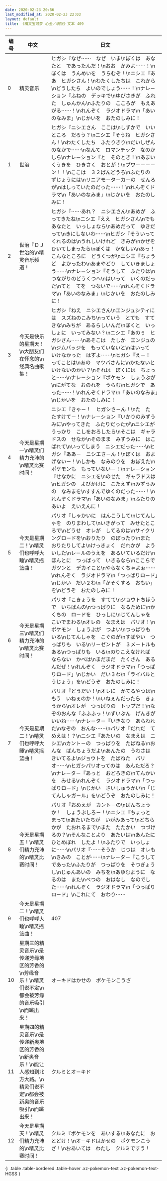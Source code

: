 ```yaml
---
date: 2020-02-23 20:56
last_modified_at: 2020-02-23 22:03
layout: default
title: 《精灵宝可梦 心金／魂银》文本 409
---
```

| 编号 | 中文 | 日文 |
| ---- | ---- | ---- |
| 0 | 精灵音乐 | ヒガシ『なぜ⋯⋯　なぜ　いま\nぼくは　あなたと　であったんだ！\nおお　かみよ⋯⋯！\nぼくは　うんめいを　うらむぞ！\nニシエ『ああ　ヒガシさん！\nわたくしたちは　これから\nどうしたら　よいのでしょう⋯⋯！\nナレ－ション『ふねの　デッキで\nゆびさきが　ふれた　しゅんかん\nふたりの　こころが　もえあがる⋯⋯！\nれんぞく　ラジオドラマ\n「あいのなみま」\nじかいを　おたのしみに！ |
| 1 | 世治 | ヒガシ『ニシエさん　ここは\nしずかで　いいところ　だろう？\nニシエ『そうね　ヒガシさん！\nわたくしたち　ふたりきり\nだいしぜんのなかで⋯⋯\nなんて　ロマンチック　なのかしら\nナレ－ション『と　そのとき！\nあまいくうきを　ひきさく　おとが！\nプワ－－－－ン！！\nここは　３２ばんどうろ\nふたりの　ずじょうには\nリニアモ－タ－カ－の　せんろが\nはしっていたのだった⋯⋯！\nれんぞくドラマ\n「あいのなみま」\nじかいを　おたのしみに！ |
| 2 | 世治『ＤＪ世治的\n精灵音乐频道！ | ヒガシ『⋯⋯あれ？　ニシエさん\nあめが　ふってきたね\nニシエ『ええ　ヒガシさん\nでも　あなたと　いっしょなら\nあめだって　ゆきだって\nきにしないわ⋯⋯\nヒガシ『そういって　くれるのは\nうれしいけれど　きみが\nかぜを　ひいてしまったら\nぼくは　かなしい\nあっ！　こんなところに　どうくつが\nニシエ『ちょうど　よかったわ\nあまやどり　していきましょう⋯⋯\nナレ－ション『そうして　ふたりは\nつながりのどうくつへ\nはいって　いくのだった\nてと　てを　つないで⋯⋯\nれんぞくドラマ\n「あいのなみま」\nじかいを　おたのしみに！ |
| 3 | 今天是快乐的星期天！\n大朋友们在怀念的\n经典名曲歌集！ | ヒガシ『ねえ　ニシエさん\nエンジュシティには　スズねのこみち\nっていう　とても　すてきな\nみちが　あるらしいんだ\nぼくと　いっしょに　いってみない？\nニシエ『あのぅ　ヒガシさん⋯⋯\nあそこは　たしか　エンジュの\nジムバッジを　もっていないと\nはいって　いけなかった　はずよ⋯⋯\nヒガシ『え－！　ってことは\nあの　マツバさんに\nかたないと　いけないのかい？\nそれは　ぼくには　ちょっと⋯⋯\nナレ－ション『ポケモン　しょうぶが\nにがてな　おのれを　うらむ\nヒガシで　あった⋯⋯！\nれんぞくドラマ\n「あいのなみま」\nじかいを　おたのしみに！ |
| 4 | 今天是星期一\n精灵们精力充沛的\n精灵比赛时间！ | ニシエ『きゃ－！　ヒガシさ－ん！\nた　た　たすけて－！\nナレ－ション『いかりのみずうみに\nやってきた　ふたりだったが\nニシエが　うっかり　こしをおろしたら\nそこは　ギャラドスの　せなか\nそのまま　みずうみに　はこばれて\nいってしまう　ニシエだった⋯⋯\nヒガシ『ああ－　ニシエさ－ん！\nぼくは　およげない－！\nしかも　なみのりを　おぼえた\nポケモンも　もっていない－！\nナレ－ション『せなかに　ニシエを\nのせた　ギャラドスは\nヒガシの　よびかけに　こたえず\nみずうみの　なみまを\nすすんでゆくのだった⋯⋯！\nれんぞくドラマ\n「あいのなみま」\nふたりの　あいよ　えいえんに！ |
| 5 | 今天是星期二！\n精灵们也呼呼大睡\n精灵摇篮曲！ | パリオ『しゃかいに　はんこうして\nじてんしゃを　のりまわして\nいきがって　みせたところで\nどうせ　オレが　してるのは\nサイクリングロ－ドを\nおりたり　のぼったり\nまた　おりたりしてよ\nけっきょく　だれかが　よういした\nレ－ルのうえを　あるいているだけ\nほんとに　つっぱって　いきるなら\nここらで　ガツンと　デカイこと\nやらなくちゃよぉ⋯⋯\nれんぞく　ラジオドラマ\n「つっぱりロ－ド」\nじかい　だい２わ\n「かそくする　おもい」を\nどうぞ　おたのしみに！ |
| 6 | 今天是星期三\n精灵们精力充沛的\n精灵比赛时间！ | パリオ『こきょうを　すてて\nジョウトちほうで　いちばんの\nつっぱりに　なるために\nかくちの　ロ－ドを　ひっしに\nじてんしゃを　こいでまわる\nオレの　なまえは　パリオ！\nポケモン　しょうぶが　つよい\nつっぱりも　いる\nじてんしゃを　こぐのが\nすばやい　つっぱりも　いる\nリ－ゼントが　３メ－トルもある\nつっぱりも　いる\nのりこえなければ　ならない　かべは\nまだまだ　たくさん　あるんだぜ！\nれんぞく　ラジオドラマ\n「つっぱりロ－ド」\nじかい　だい３わ\n「ライバルとうじょう」を\nどうぞ　おたのしみに！ |
| 7 | 今天是星期二！\n精灵们也呼呼大睡\n精灵摇篮曲！ | パリオ『どうだい！\nオレに　かてるやつは\nもう　いねぇのか！\nいねぇんだったら　きょうから\nオレが　つっぱりの　トップだ！\nなぞのおんな『ふふふっ！\nずいぶん　げんきが　いいね⋯⋯\nナレ－タ－『いきなり　あらわれた\nなぞの　おんな⋯⋯\nパリオ『だれだ　てめえは！？\nニシエ『あたいの　なまえは　ニシエ\nカント－の　つっぱりを　たばねる\nおんな　ばんちょうだよ\nあんたの　うわさは　きいてるよ\nジョウトを　たばねた　パリオ⋯⋯\nヒガシパリオってのは　あんただろ？\nナレ－タ－『あっと　おどろきの\nてんかいを　みせる\nれんぞく　ラジオドラマ\n「つっぱりロ－ド」\nじかい　さいしゅうかい\n「じてんしゃガ－ル」を\nどうぞ　おたのしみに！ |
| 8 | 今天是星期五！\n精灵们精力充沛的\n精灵比赛时间！ | パリオ『おめえが　カント－の\nばんちょうか！　しょうぶしろ－！\nニシエ『ちょっと　まって\nあたいたちが　いがみあって\nどちらかが　たおれるまで\nまた　たたかい　つづけるの？\nそんなことより　あたいは\nあんたに　ひとめぼれ　したよ！\nふたりで　いっしょに⋯⋯\nパリオ『⋯⋯そうか　じつは　オレも\nきみの　ことが⋯⋯\nナレ－タ－『こうして　であった\nふたりが　つっぱりを　そつぎょうし\nじゅんあいの　みちを\nあゆむように　なるのは　また\nべつの　おはなし　なのでした⋯⋯\nれんぞく　ラジオドラマ\n「つっぱりロ－ド」\nこれにて　おわり⋯⋯ |
| 9 | 今天是星期二！\n精灵们也呼呼大睡\n精灵摇篮曲！ | 407 |
| 10 | 星期三的精灵音乐\n是传递芳缘地区的芳香的\n芳缘音乐！\n精灵们说不定\n都会被芳缘的音乐吸引\n而跳出来！ | オ－キドはかせの　ポケモンこうざ |
| 11 | 星期四的精灵音乐\n是传递新奥地区的芳香的\n新奥音乐！\n能让人感知到北方大路。\n精灵们说不定\n都会被新奥的音乐吸引\n而跳出来！ | クルミとオ－キド |
| 12 | 今天是星期天！\n精灵们精力充沛的\n精灵比赛时间！ | クルミ『ポケモンを　あいする\nあなたに　おとどけ！\nオ－キドはかせの　ポケモンこうざ！\nおあいては　わたし　クルミですう！ |
{: .table .table-bordered .table-hover .xz-pokemon-text .xz-pokemon-text-HGSS }